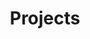 ---
layout: articles
title: Projects
articles:
    data_source: site.projects
    type: item
    show_excerpt: true
    show_info: true
    show_cover: true
    show_readmore: true
---